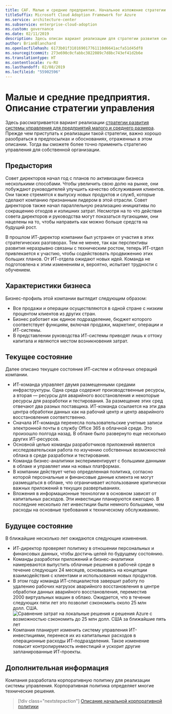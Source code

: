 ```yaml
---
title: CAF. Малые и средние предприятия. Начальное изложение стратегии управления
titleSuffix: Microsoft Cloud Adoption Framework for Azure
ms.service: architecture-center
ms.subservice: enterprise-cloud-adoption
ms.custom: governance
ms.date: 02/11/2019
description: Здесь описан вариант реализации для стратегии развития системы управления на малых и средних предприятиях.
author: BrianBlanchard
ms.openlocfilehash: 6173b01f310169017761110d6641acfa51d45df8
ms.sourcegitcommit: 273e690c0cfabbc3822089c7d8bc743ef41d2b6e
ms.translationtype: HT
ms.contentlocale: ru-RU
ms.lasthandoff: 02/08/2019
ms.locfileid: "55902596"
---
```

# <a name="small-to-medium-enterprise-the-narrative-behind-the-governance-strategy"></a>Малые и средние предприятия. Описание стратегии управления

Здесь рассматривается вариант реализации [стратегии развития системы управления для предприятий малого и среднего размера](./overview.md). Прежде чем приступать к реализации такой стратегии, важно хорошо разобраться в предпосылках и обоснованиях, отраженных в этом описании. Тогда вы сможете более точно применить стратегию управления для собственной организации.

## <a name="back-story"></a>Предыстория

Совет директоров начал год с планов по активизации бизнеса несколькими способами. Чтобы увеличить свою долю на рынке, они побуждают руководителей улучшить качество обслуживания клиентов. Они также стремятся к выпуску новых продуктов и служб, которые сделают компанию признанным лидером в этой отрасли. Совет директоров также начал параллельную реализацию инициативы по сокращению отходов и излишних затрат. Несмотря на то что действия совета директоров и руководства могут показаться пугающими, они нацелены на то, чтобы направить как можно больше средств на будущий рост.

В прошлом ИТ-директор компании был устранен от участия в этих стратегических разговорах. Тем не менее, так как перспективы развития неразрывно связаны с техническим ростом, теперь ИТ-отдел привлекается к участию, чтобы содействовать продвижению этих больших планов. От ИТ-отдела ожидают новых идей. Команда не подготовлена ​​к этим изменениям и, вероятно, испытает трудности с обучением.

## <a name="business-characteristics"></a>Характеристики бизнеса

Бизнес-профиль этой компании выглядит следующим образом:

- Все продажи и операции осуществляются в одной стране с низким процентом клиентов из других стран.
- Бизнес работает как единое подразделение, бюджет которого соответствует функциям, включая продажи, маркетинг, операции и ИТ-системы.
- В представлении руководства ИТ-системы приводят лишь к оттоку капитала и являются местом возникновения затрат.

## <a name="current-state"></a>Текущее состояние

Далее описано текущее состояние ИТ-систем и облачных операций компании.

- ИТ-команда управляет двумя размещенными средами инфраструктуры. Одна среда содержит производственные ресурсы, а вторая — ресурсы для аварийного восстановления и некоторые ресурсы для разработки и тестирования. За размещение этих сред отвечают два разных поставщика. ИТ-команда ссылается на эти два центра обработки данных как на рабочий центр и центр аварийного восстановления соответственно.
- Сначала ИТ-команда перенесла пользовательские учетные записи электронной почты в службу Office 365 в облачной среде. Это произошло полгода назад. В облаке было развернуто еще несколько других ИТ-ресурсов.
- Основной целью команды разработчиков приложений является исследовательская работа по изучению собственных возможностей облака в среде разработки и тестирования.
- Команда бизнес-аналитики экспериментирует с большими данными в облаке и управляет ими на новых платформах.
- В компании действует четко определенная политика, согласно которой персональные и финансовые данные клиента не могут размещаться в облаке, что ограничивает использование критически важных приложений в текущих развертываниях.
- Вложения в информационные технологии в основном зависят от капитальных расходов. Эти инвестиции планируются ежегодно. В последние несколько лет инвестиции были немного большими, чем расходы на основные требования к техническому обслуживанию.

## <a name="future-state"></a>Будущее состояние

В ближайшие несколько лет ожидаются следующие изменения.

- ИТ-директор проверяет политику в отношении персональных и финансовых данных, чтобы достичь целей по будущему состоянию.
- Команды разработки приложений и бизнес-аналитики намереваются выпустить облачные решения в рабочей среде в течение следующих 24 месяцев, основываясь на концепции взаимодействия с клиентами и использования новых продуктов.
- В этом году команда ИТ-специалистов завершит работу по удалению рабочих нагрузок аварийного восстановления в центре обработки данных аварийного восстановления, переместив 2000 виртуальных машин в облако. Ожидается, что в течение следующих пяти лет это позволит сэкономить около 25 млн долл. США.
    ![Сравнение затрат на локальные решения и решения Azure с возможностью сэкономить до 25 млн долл. США за ближайшие пять лет](../../../_images/governance/calculator-small-to-medium-enterprise.png)
- Компания планирует изменить систему управления ИТ-инвестициями, перенеся их из капитальных расходов в операционные расходы ИТ-подразделения. Такое изменение повысит контролируемость инвестиций и ускорит другие запланированные ИТ-проекты.

## <a name="next-steps"></a>Дополнительная информация

Компания разработала корпоративную политику для реализации системы управления. Корпоративная политика определяет многие технические решения.

> [!div class="nextstepaction"]
> [Описание начальной корпоративной политики](./initial-corporate-policy.md)
